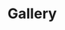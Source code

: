 # Gallery
<!-- # Gallery
### Benchmark: SWDTTI with CPS330
![image](example//rayleigh/phase.jpg)
### HTI model: Phase velocity vs. Azimuthal angle
![image](example/tti/group-direc.jpg)

### Fluid-Elastic Coupling phase and group velocity
![image](example/ac/phase.jpg)
![image](example/ac/group.jpg)
### Acoustic  -->